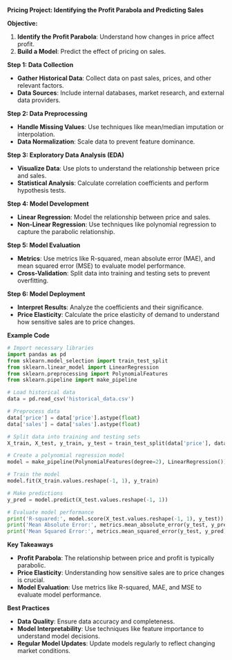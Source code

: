 **Pricing Project: Identifying the Profit Parabola and Predicting Sales**

**Objective:**

1. **Identify the Profit Parabola**: Understand how changes in price affect profit.
2. **Build a Model**: Predict the effect of pricing on sales.

**Step 1: Data Collection**

- **Gather Historical Data**: Collect data on past sales, prices, and other relevant factors.
- **Data Sources**: Include internal databases, market research, and external data providers.

**Step 2: Data Preprocessing**

- **Handle Missing Values**: Use techniques like mean/median imputation or interpolation.
- **Data Normalization**: Scale data to prevent feature dominance.

**Step 3: Exploratory Data Analysis (EDA)**

- **Visualize Data**: Use plots to understand the relationship between price and sales.
- **Statistical Analysis**: Calculate correlation coefficients and perform hypothesis tests.

**Step 4: Model Development**

- **Linear Regression**: Model the relationship between price and sales.
- **Non-Linear Regression**: Use techniques like polynomial regression to capture the parabolic relationship.

**Step 5: Model Evaluation**

- **Metrics**: Use metrics like R-squared, mean absolute error (MAE), and mean squared error (MSE) to evaluate model performance.
- **Cross-Validation**: Split data into training and testing sets to prevent overfitting.

**Step 6: Model Deployment**

- **Interpret Results**: Analyze the coefficients and their significance.
- **Price Elasticity**: Calculate the price elasticity of demand to understand how sensitive sales are to price changes.

**Example Code**

```python
# Import necessary libraries
import pandas as pd
from sklearn.model_selection import train_test_split
from sklearn.linear_model import LinearRegression
from sklearn.preprocessing import PolynomialFeatures
from sklearn.pipeline import make_pipeline

# Load historical data
data = pd.read_csv('historical_data.csv')

# Preprocess data
data['price'] = data['price'].astype(float)
data['sales'] = data['sales'].astype(float)

# Split data into training and testing sets
X_train, X_test, y_train, y_test = train_test_split(data['price'], data['sales'], test_size=0.2, random_state=42)

# Create a polynomial regression model
model = make_pipeline(PolynomialFeatures(degree=2), LinearRegression())

# Train the model
model.fit(X_train.values.reshape(-1, 1), y_train)

# Make predictions
y_pred = model.predict(X_test.values.reshape(-1, 1))

# Evaluate model performance
print('R-squared:', model.score(X_test.values.reshape(-1, 1), y_test))
print('Mean Absolute Error:', metrics.mean_absolute_error(y_test, y_pred))
print('Mean Squared Error:', metrics.mean_squared_error(y_test, y_pred))
```

**Key Takeaways**

- **Profit Parabola**: The relationship between price and profit is typically parabolic.
- **Price Elasticity**: Understanding how sensitive sales are to price changes is crucial.
- **Model Evaluation**: Use metrics like R-squared, MAE, and MSE to evaluate model performance.

**Best Practices**

- **Data Quality**: Ensure data accuracy and completeness.
- **Model Interpretability**: Use techniques like feature importance to understand model decisions.
- **Regular Model Updates**: Update models regularly to reflect changing market conditions.